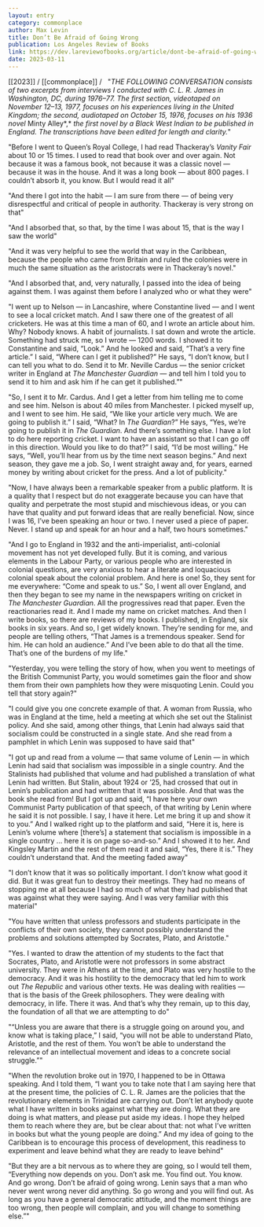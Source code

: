 ```yaml
---
layout: entry
category: commonplace
author: Max Levin
title: Don’t Be Afraid of Going Wrong
publication: Los Angeles Review of Books
link: https://dev.lareviewofbooks.org/article/dont-be-afraid-of-going-wrong-conversations-with-c-l-r-james/
date: 2023-03-11
---
```


[[2023]] / [[commonplace]] / 
 
"*THE FOLLOWING CONVERSATION consists of two excerpts from interviews I conducted with C. L. R. James in Washington, DC, during 1976–77. The first section, videotaped on November 12–13, 1977, focuses on his experiences living in the United Kingdom; the second, audiotaped on October 15, 1976, focuses on his 1936 novel* Minty Alley*,* *the first novel by a Black West Indian to be published in England. The transcriptions have been edited for length and clarity.*"

"Before I went to Queen’s Royal College, I had read Thackeray’s *Vanity Fair* about 10 or 15 times. I used to read that book over and over again. Not because it was a famous book, not because it was a classic novel — because it was in the house. And it was a long book — about 800 pages. I couldn’t absorb it, you know. But I would read it all"

"And there I got into the habit — I am sure from there — of being very disrespectful and critical of people in authority. Thackeray is very strong on that"

"And I absorbed that, so that, by the time I was about 15, that is the way I saw the world"

"And it was very helpful to see the world that way in the Caribbean, because the people who came from Britain and ruled the colonies were in much the same situation as the aristocrats were in Thackeray’s novel."

"And I absorbed that, and, very naturally, I passed into the idea of being against them. I was against them before I analyzed who or what they were"

"I went up to Nelson — in Lancashire, where Constantine lived — and I went to see a local cricket match. And I saw there one of the greatest of all cricketers. He was at this time a man of 60, and I wrote an article about him. Why? Nobody knows. A habit of journalists. I sat down and wrote the article. Something had struck me, so I wrote — 1200 words. I showed it to Constantine and said, “Look.” And he looked and said, “That’s a very fine article.” I said, “Where can I get it published?” He says, “I don’t know, but I can tell you what to do. Send it to Mr. Neville Cardus — the senior cricket writer in England at *The* *Manchester Guardian* — and tell him I told you to send it to him and ask him if he can get it published.”"

"So, I sent it to Mr. Cardus. And I get a letter from him telling me to come and see him. Nelson is about 40 miles from Manchester. I picked myself up, and I went to see him. He said, “We like your article very much. We are going to publish it.” I said, “What? In *The* *Guardian*?” He says, “Yes, we’re going to publish it in *The* *Guardian*. And there’s something else. I have a lot to do here reporting cricket. I want to have an assistant so that I can go off in this direction. Would you like to do that?” I said, “I’d be most willing.” He says, “Well, you’ll hear from us by the time next season begins.” And next season, they gave me a job. So, I went straight away and, for years, earned money by writing about cricket for the press. And a lot of publicity."

"Now, I have always been a remarkable speaker from a public platform. It is a quality that I respect but do not exaggerate because you can have that quality and perpetrate the most stupid and mischievous ideas, or you can have that quality and put forward ideas that are really beneficial. Now, since I was 16, I’ve been speaking an hour or two. I never used a piece of paper. Never. I stand up and speak for an hour and a half, two hours some­times."

"And I go to England in 1932 and the anti-imperial­ist, anti-colonial movement has not yet developed fully. But it is coming, and various elements in the Labour Party, or various people who are interested in colonial questions, are very anxious to hear a literate and loquacious colonial speak about the colonial problem. And here is one! So, they sent for me everywhere: “Come and speak to us.” So, I went all over England, and then they began to see my name in the news­papers writing on cricket in *The* *Manchester* *Guardian*. All the progressives read that paper. Even the reactionaries read it. And I made my name on cricket matches. And then I write books, so there are reviews of my books. I published, in England, six books in six years. And so, I get widely known. They’re sending for me, and people are telling others, “That James is a tremendous speaker. Send for him. He can hold an audience.” And I’ve been able to do that all the time. That’s one of the burdens of my life."

"Yesterday, you were telling the story of how, when you went to meetings of the British Communist Party, you would sometimes gain the floor and show them from their own pamphlets how they were misquoting Lenin. Could you tell that story again?"

"I could give you one concrete example of that. A woman from Russia, who was in England at the time, held a meeting at which she set out the Stalinist policy. And she said, among other things, that Lenin had always said that socialism could be constructed in a single state. And she read from a pamphlet in which Lenin was supposed to have said that"

"I got up and read from a volume — that same volume of Lenin — in which Lenin had said that socialism was impossible in a single country. And the Stalinists had published that volume and had published a translation of what Lenin had written. But Stalin, about 1924 or ’25, had crossed that out in Lenin’s publication and had written that it was possible. And that was the book she read from! But I got up and said, “I have here your own Communist Party publication of that speech, of that writing by Lenin where he said it is not possible. I say, I have it here. Let me bring it up and show it to you.” And I walked right up to the platform and said, “Here it is, here is Lenin’s volume where [there’s] a statement that socialism is impossible in a single country … here it is on page so-and-so.” And I showed it to her. And Kingsley Martin and the rest of them read it and said, “Yes, there it is.” They couldn’t understand that. And the meeting faded away"

"I don’t know that it was so politically important. I don’t know what good it did. But it was great fun to de­stroy their meetings. They had no means of stopping me at all because I had so much of what they had published that was against what they were saying. And I was very fam­iliar with this material"

"You have written that unless professors and students participate in the conflicts of their own society, they cannot possibly understand the problems and solutions attempted by Socrates, Plato, and Aristotle."

"Yes. I wanted to draw the attention of my students to the fact that Socrates, Plato, and Aristotle were not professors in some abstract university. They were in Athens at the time, and Plato was very hostile to the democracy. And it was his hostility to the democracy that led him to work out *The Republic* and various other texts. He was dealing with realities — that is the basis of the Greek philosophers. They were dealing with democracy, in life. There it was. And that’s why they remain, up to this day, the foundation of all that we are attempting to do"

"“Unless you are aware that there is a struggle going on around you, and know what is taking place,” I said, “you will not be able to understand Plato, Aristotle, and the rest of them. You won’t be able to understand the relevance of an intellectual movement and ideas to a concrete social struggle.”"

"When the revolution broke out in 1970, I happened to be in Ottawa speaking. And I told them, “I want you to take note that I am saying here that at the present time, the policies of C. L. R. James are the policies that the revolutionary elements in Trinidad are carrying out. Don’t let anybody quote what I have written in books against what they are doing. What they are doing is what matters, and please put aside my ideas. I hope they helped them to reach where they are, but be clear about that: not what I’ve written in books but what the young people are doing.” And my idea of going to the Caribbean is to encourage this process of development, this readiness to experiment and leave behind what they are ready to leave behind"

"But they are a bit nervous as to where they are going, so I would tell them, “Everything now depends on you. Don’t ask me. You find out. You know. And go wrong. Don’t be afraid of going wrong. Lenin says that a man who never went wrong never did anything. So go wrong and you will find out. As long as you have a general democratic attitude, and the moment things are too wrong, then people will complain, and you will change to something else.”"
